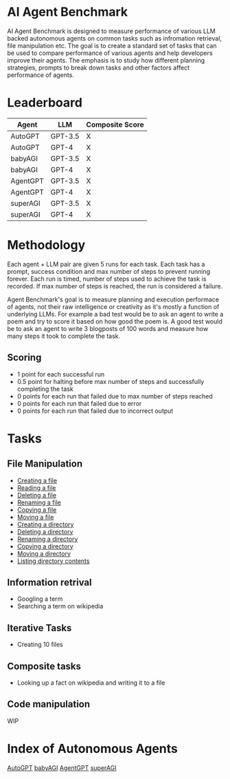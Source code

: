 # AI Agent Benchmark

AI Agent Benchmark is designed to measure performance of various LLM backed autonomous agents on common tasks such as infromation retrieval, file manipulation etc. The goal is to create a standard set of tasks that can be used to compare performance of various agents and help developers improve their agents. The emphasis is to study how different planning strategies, prompts to break down tasks and other factors affect performance of agents.

# Leaderboard

| Agent       | LLM         | Composite Score   |       
| ----------- | ----------- | -----------       |
| AutoGPT     | GPT-3.5     |   X               |
| AutoGPT     | GPT-4       |   X           |
| babyAGI     | GPT-3.5     |   X           |
| babyAGI     | GPT-4       |   X           |
| AgentGPT    | GPT-3.5     |   X           |
| AgentGPT    | GPT-4       |   X           |
| superAGI    | GPT-3.5     |   X           |
| superAGI    | GPT-4       |   X           |

# Methodology
Each agent + LLM pair are given 5 runs for each task. Each task has a prompt, success condition and max number of steps to prevent running forever. Each run is timed, number of steps used to achieve the task is recorded. If max number of steps is reached, the run is considered a failure.

Agent Benchmark's goal is to measure planning and execution performace of agents, not their raw intelligence or creativity as it's mostly a function of underlying LLMs. For example a bad test would be to ask an agent to write a poem and try to score it based on how good the poem is. A good test would be to ask an agent to write 3 blogposts of 100 words and measure how many steps it took to complete the task.

## Scoring 
- 1 point for each successful run
- 0.5 point for halting before max number of steps and successfully completing the task
- 0 points for each run that failed due to max number of steps reached
- 0 points for each run that failed due to error
- 0 points for each run that failed due to incorrect output

# Tasks

## File Manipulation

- [Creating a file](/file_manipulation/create_a_file.md)
- [Reading a file](/file_manipulation/reading_a_file.md)
- [Deleting a file](/file_manipulation/deleting_a_file.md)
- [Renaming a file](/file_manipulation/renamind_a_file.md)
- [Copying a file](/file_manipulation/copying_a_file.md)
- [Moving a file](/file_manipulation/create_a_file.md)
- [Creating a directory](/file_manipulation/create_a_file.md)
- [Deleting a directory](/file_manipulation/create_a_file.md)
- [Renaming a directory](/file_manipulation/create_a_file.md)
- [Copying a directory](/file_manipulation/create_a_file.md)
- [Moving a directory](/file_manipulation/create_a_file.md)
- [Listing directory contents](/file_manipulation/create_a_file.md)


## Information retrival
- Googling a term
- Searching a term on wikipedia


## Iterative Tasks
- Creating 10 files

## Composite tasks
- Looking up a fact on wikipedia and writing it to a file

## Code manipulation
WIP


# Index of Autonomous Agents

[AutoGPT](https://github.com/Significant-Gravitas/Auto-GPT)
[babyAGI](https://github.com/yoheinakajima/babyagi)
[AgentGPT](https://github.com/reworkd/AgentGPT)
[superAGI](https://github.com/TransformerOptimus/SuperAGI)